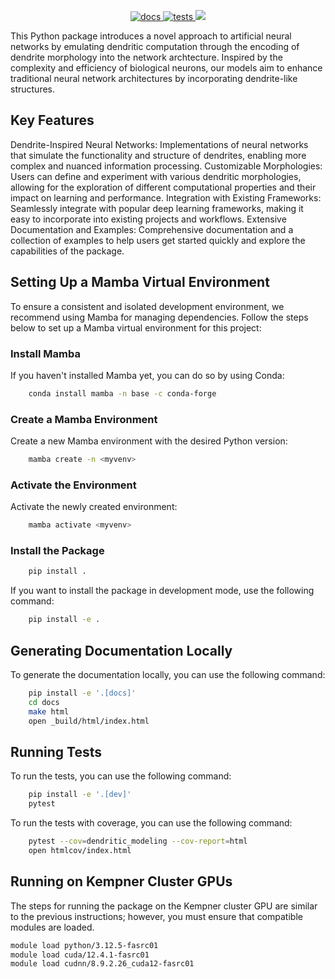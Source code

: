 

<p align="center">
  <a href="https://github.com/KempnerInstitute/dendritic_modeling/actions/workflows/deploy-docs.yml">
    <img src="https://github.com/KempnerInstitute/dendritic_modeling/actions/workflows/deploy-docs.yml/badge.svg?branch=develop" alt="docs">
  </a>
  <a href="https://github.com/KempnerInstitute/dendritic_modeling/actions/workflows/python-package.yml">
    <img src="https://github.com/KempnerInstitute/dendritic_modeling/actions/workflows/python-package.yml/badge.svg" alt="tests">
  </a>
  <a href="https://codecov.io/gh/KempnerInstitute/dendritic-modeling" > 
 <img src="https://codecov.io/gh/KempnerInstitute/dendritic-modeling/graph/badge.svg?token=HUJRFX92DF"/> 
 </a>
</p>



This Python package introduces a novel approach to artificial neural networks by emulating dendritic computation through the encoding of dendrite morphology into the network archtecture. Inspired by the complexity and efficiency of biological neurons, our models aim to enhance traditional neural network architectures by incorporating dendrite-like structures.

## Key Features

Dendrite-Inspired Neural Networks: Implementations of neural networks that simulate the functionality and structure of dendrites, enabling more complex and nuanced information processing.
Customizable Morphologies: Users can define and experiment with various dendritic morphologies, allowing for the exploration of different computational properties and their impact on learning and performance.
Integration with Existing Frameworks: Seamlessly integrate with popular deep learning frameworks, making it easy to incorporate into existing projects and workflows.
Extensive Documentation and Examples: Comprehensive documentation and a collection of examples to help users get started quickly and explore the capabilities of the package.


## Setting Up a Mamba Virtual Environment
To ensure a consistent and isolated development environment, we recommend using Mamba for managing dependencies. Follow the steps below to set up a Mamba virtual environment for this project:

### Install Mamba
If you haven't installed Mamba yet, you can do so by using Conda:

```sh
    conda install mamba -n base -c conda-forge
```

### Create a Mamba Environment
Create a new Mamba environment with the desired Python version:

```sh
    mamba create -n <myvenv>
```
### Activate the Environment
Activate the newly created environment:
    
```sh    
    mamba activate <myvenv>
```

### Install the Package

```sh
    pip install .
```

If you want to install the package in development mode, use the following command:

```sh
    pip install -e .
```


## Generating Documentation Locally

To generate the documentation locally, you can use the following command:

```sh
    pip install -e '.[docs]'
    cd docs
    make html
    open _build/html/index.html
```

## Running Tests

To run the tests, you can use the following command:

```sh
    pip install -e '.[dev]'
    pytest
```

To run the tests with coverage, you can use the following command:

```sh
    pytest --cov=dendritic_modeling --cov-report=html
    open htmlcov/index.html
```

## Running on Kempner Cluster GPUs

The steps for running the package on the Kempner cluster GPU are similar to the previous instructions; however, you must ensure that compatible modules are loaded.

```sh
module load python/3.12.5-fasrc01
module load cuda/12.4.1-fasrc01
module load cudnn/8.9.2.26_cuda12-fasrc01
```

